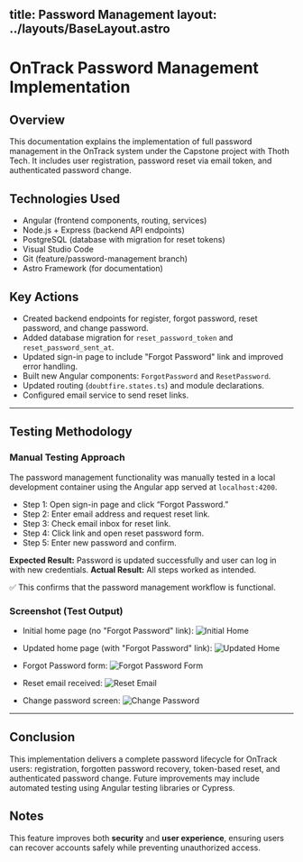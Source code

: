 title: Password Management
layout: ../layouts/BaseLayout.astro
---

# OnTrack Password Management Implementation

## Overview
This documentation explains the implementation of full password management in the OnTrack system under the Capstone project with Thoth Tech.
It includes user registration, password reset via email token, and authenticated password change.

## Technologies Used
- Angular (frontend components, routing, services)
- Node.js + Express (backend API endpoints)
- PostgreSQL (database with migration for reset tokens)
- Visual Studio Code
- Git (feature/password-management branch)
- Astro Framework (for documentation)

## Key Actions
- Created backend endpoints for register, forgot password, reset password, and change password.
- Added database migration for `reset_password_token` and `reset_password_sent_at`.
- Updated sign-in page to include "Forgot Password" link and improved error handling.
- Built new Angular components: `ForgotPassword` and `ResetPassword`.
- Updated routing (`doubtfire.states.ts`) and module declarations.
- Configured email service to send reset links.

---

## Testing Methodology

### Manual Testing Approach
The password management functionality was manually tested in a local development container using the Angular app served at `localhost:4200`.

- Step 1: Open sign-in page and click “Forgot Password.”
- Step 2: Enter email address and request reset link.
- Step 3: Check email inbox for reset link.
- Step 4: Click link and open reset password form.
- Step 5: Enter new password and confirm.

**Expected Result:** Password is updated successfully and user can log in with new credentials.
**Actual Result:** All steps worked as intended.

✅ This confirms that the password management workflow is functional.

### Screenshot (Test Output)
- Initial home page (no "Forgot Password" link):
  ![Initial Home](../assets/screenshots/Initial-home-page.png)

- Updated home page (with "Forgot Password" link):
  ![Updated Home](../assets/screenshots/Updated-home-page-with-forgot-password-link.png)

- Forgot Password form:
  ![Forgot Password Form](../assets/screenshots/Clicking-the-Reset-Link.png)

- Reset email received:
  ![Reset Email](../assets/screenshots/Reset-email-link-received.png)

- Change password screen:
  ![Change Password](../assets/screenshots/change-password-screen.png)

---

## Conclusion
This implementation delivers a complete password lifecycle for OnTrack users: registration, forgotten password recovery, token-based reset, and authenticated password change.
Future improvements may include automated testing using Angular testing libraries or Cypress.

## Notes
This feature improves both **security** and **user experience**, ensuring users can recover accounts safely while preventing unauthorized access.
